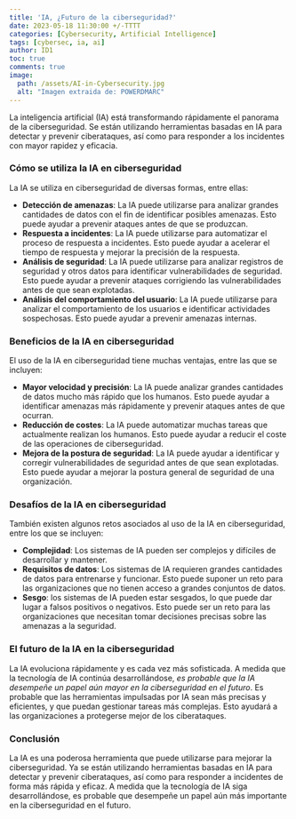 ```yaml
---
title: 'IA, ¿Futuro de la ciberseguridad?'
date: 2023-05-18 11:30:00 +/-TTTT
categories: [Cybersecurity, Artificial Intelligence]
tags: [cybersec, ia, ai]
author: ID1
toc: true
comments: true
image:
  path: /assets/AI-in-Cybersecurity.jpg
  alt: "Imagen extraida de: POWERDMARC"
---
```


<script async src="https://pagead2.googlesyndication.com/pagead/js/adsbygoogle.js?client=ca-pub-1924301613884130" crossorigin="anonymous"></script>

La inteligencia artificial (IA) está transformando rápidamente el panorama de la ciberseguridad. Se están utilizando herramientas basadas en IA para detectar y prevenir ciberataques, así como para responder a los incidentes con mayor rapidez y eficacia.


### Cómo se utiliza la IA en ciberseguridad

  

La IA se utiliza en ciberseguridad de diversas formas, entre ellas:

  

-   **Detección de amenazas**: La IA puede utilizarse para analizar grandes cantidades de datos con el fin de identificar posibles amenazas. Esto puede ayudar a prevenir ataques antes de que se produzcan.
-   **Respuesta a incidentes**: La IA puede utilizarse para automatizar el proceso de respuesta a incidentes. Esto puede ayudar a acelerar el tiempo de respuesta y mejorar la precisión de la respuesta.
-   **Análisis de seguridad**: La IA puede utilizarse para analizar registros de seguridad y otros datos para identificar vulnerabilidades de seguridad. Esto puede ayudar a prevenir ataques corrigiendo las vulnerabilidades antes de que sean explotadas.
-   **Análisis del comportamiento del usuario**: La IA puede utilizarse para analizar el comportamiento de los usuarios e identificar actividades sospechosas. Esto puede ayudar a prevenir amenazas internas.

  

### Beneficios de la IA en ciberseguridad

  

El uso de la IA en ciberseguridad tiene muchas ventajas, entre las que se incluyen:

  

-   **Mayor velocidad y precisión**: La IA puede analizar grandes cantidades de datos mucho más rápido que los humanos. Esto puede ayudar a identificar amenazas más rápidamente y prevenir ataques antes de que ocurran.
-   **Reducción de costes**: La IA puede automatizar muchas tareas que actualmente realizan los humanos. Esto puede ayudar a reducir el coste de las operaciones de ciberseguridad.
-   **Mejora de la postura de seguridad**: La IA puede ayudar a identificar y corregir vulnerabilidades de seguridad antes de que sean explotadas. Esto puede ayudar a mejorar la postura general de seguridad de una organización.

  

### Desafíos de la IA en ciberseguridad

  

También existen algunos retos asociados al uso de la IA en ciberseguridad, entre los que se incluyen:

  

-   **Complejidad**: Los sistemas de IA pueden ser complejos y difíciles de desarrollar y mantener.
-   **Requisitos de datos**: Los sistemas de IA requieren grandes cantidades de datos para entrenarse y funcionar. Esto puede suponer un reto para las organizaciones que no tienen acceso a grandes conjuntos de datos.
-   **Sesgo**: los sistemas de IA pueden estar sesgados, lo que puede dar lugar a falsos positivos o negativos. Esto puede ser un reto para las organizaciones que necesitan tomar decisiones precisas sobre las amenazas a la seguridad.

  

### El futuro de la IA en la ciberseguridad

  

La IA evoluciona rápidamente y es cada vez más sofisticada. A medida que la tecnología de IA continúa desarrollándose, _es probable que la IA desempeñe un papel aún mayor en la ciberseguridad en el futuro_. Es probable que las herramientas impulsadas por IA sean más precisas y eficientes, y que puedan gestionar tareas más complejas. Esto ayudará a las organizaciones a protegerse mejor de los ciberataques.

  

### Conclusión

  

La IA es una poderosa herramienta que puede utilizarse para mejorar la ciberseguridad. Ya se están utilizando herramientas basadas en IA para detectar y prevenir ciberataques, así como para responder a incidentes de forma más rápida y eficaz. A medida que la tecnología de IA siga desarrollándose, es probable que desempeñe un papel aún más importante en la ciberseguridad en el futuro.